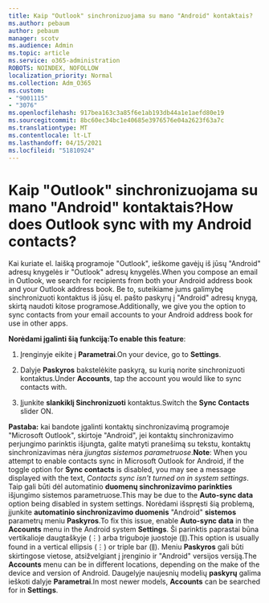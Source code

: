 ```yaml
---
title: Kaip "Outlook" sinchronizuojama su mano "Android" kontaktais?
ms.author: pebaum
author: pebaum
manager: scotv
ms.audience: Admin
ms.topic: article
ms.service: o365-administration
ROBOTS: NOINDEX, NOFOLLOW
localization_priority: Normal
ms.collection: Adm_O365
ms.custom:
- "9001115"
- "3076"
ms.openlocfilehash: 917bea163c3a85f6e1ab193db44a1e1aefd80e19
ms.sourcegitcommit: 8bc60ec34bc1e40685e3976576e04a2623f63a7c
ms.translationtype: MT
ms.contentlocale: lt-LT
ms.lasthandoff: 04/15/2021
ms.locfileid: "51810924"
---
```

# <a name="how-does-outlook-sync-with-my-android-contacts"></a><span data-ttu-id="66420-102">Kaip "Outlook" sinchronizuojama su mano "Android" kontaktais?</span><span class="sxs-lookup"><span data-stu-id="66420-102">How does Outlook sync with my Android contacts?</span></span>

<span data-ttu-id="66420-103">Kai kuriate el. laišką programoje "Outlook", ieškome gavėjų iš jūsų "Android" adresų knygelės ir "Outlook" adresų knygelės.</span><span class="sxs-lookup"><span data-stu-id="66420-103">When you compose an email in Outlook, we search for recipients from both your Android address book and your Outlook address book.</span></span> <span data-ttu-id="66420-104">Be to, suteikiame jums galimybę sinchronizuoti kontaktus iš jūsų el. pašto paskyrų į "Android" adresų knygą, skirtą naudoti kitose programose.</span><span class="sxs-lookup"><span data-stu-id="66420-104">Additionally, we give you the option to sync contacts from your email accounts to your Android address book for use in other apps.</span></span> 
 
<span data-ttu-id="66420-105">**Norėdami įgalinti šią funkciją:**</span><span class="sxs-lookup"><span data-stu-id="66420-105">**To enable this feature**:</span></span>
 
1. <span data-ttu-id="66420-106">Įrenginyje eikite į **Parametrai**.</span><span class="sxs-lookup"><span data-stu-id="66420-106">On your device, go to **Settings**.</span></span>

2. <span data-ttu-id="66420-107">Dalyje **Paskyros** bakstelėkite paskyrą, su kurią norite sinchronizuoti kontaktus.</span><span class="sxs-lookup"><span data-stu-id="66420-107">Under **Accounts**, tap the account you would like to sync contacts with.</span></span>

3. <span data-ttu-id="66420-108">Įjunkite **slankiklį Sinchronizuoti** kontaktus.</span><span class="sxs-lookup"><span data-stu-id="66420-108">Switch the **Sync Contacts** slider ON.</span></span>
 
<span data-ttu-id="66420-109">**Pastaba:** kai bandote įgalinti kontaktų sinchronizavimą programoje "Microsoft  Outlook", skirtoje "Android", jei kontaktų sinchronizavimo perjungimo parinktis išjungta, galite matyti pranešimą su tekstu, kontaktų sinchronizavimas nėra *įjungtas sistemos parametruose*.</span><span class="sxs-lookup"><span data-stu-id="66420-109">**Note**: When you attempt to enable contacts sync in Microsoft Outlook for Android, if the toggle option for **Sync contacts** is disabled, you may see a message displayed with the text, *Contacts sync isn't turned on in system settings*.</span></span> <span data-ttu-id="66420-110">Taip gali būti dėl automatinio **duomenų sinchronizavimo parinkties** išjungimo sistemos parametruose.</span><span class="sxs-lookup"><span data-stu-id="66420-110">This may be due to the **Auto-sync data** option being disabled in system settings.</span></span> <span data-ttu-id="66420-111">Norėdami išspręsti šią problemą, įjunkite  **automatinio sinchronizavimo duomenis** "Android"  **sistemos** parametrų meniu  **Paskyros**.</span><span class="sxs-lookup"><span data-stu-id="66420-111">To fix this issue, enable  **Auto-sync data** in the  **Accounts** menu in the Android system  **Settings**.</span></span> <span data-ttu-id="66420-112">Ši parinktis paprastai būna vertikalioje daugtaškyje (⋮) arba triguboje juostoje (⫼).</span><span class="sxs-lookup"><span data-stu-id="66420-112">This option is usually found in a vertical ellipsis (⋮) or triple bar (⫼).</span></span> <span data-ttu-id="66420-113">Meniu  **Paskyros** gali būti skirtingose vietose, atsižvelgiant į įrenginio ir "Android" versijos versiją.</span><span class="sxs-lookup"><span data-stu-id="66420-113">The  **Accounts** menu can be in different locations, depending on the make of the device and version of Android.</span></span> <span data-ttu-id="66420-114">Daugelyje naujesnių modelių **paskyrų** galima ieškoti dalyje **Parametrai**.</span><span class="sxs-lookup"><span data-stu-id="66420-114">In most newer models, **Accounts** can be searched for in **Settings**.</span></span>